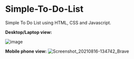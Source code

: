 # Simple-To-Do-List
Simple To Do List using HTML, CSS and Javascript.



**Desktop/Laptop view:**

![image](https://user-images.githubusercontent.com/58241136/129515211-4c8960df-c66c-40c0-8d59-449389b9949c.png)


**Mobile phone view:**
![Screenshot_20210816-134742_Brave](https://user-images.githubusercontent.com/58241136/129517189-164135af-2d8e-44c3-9214-504a1e25e056.jpg)

